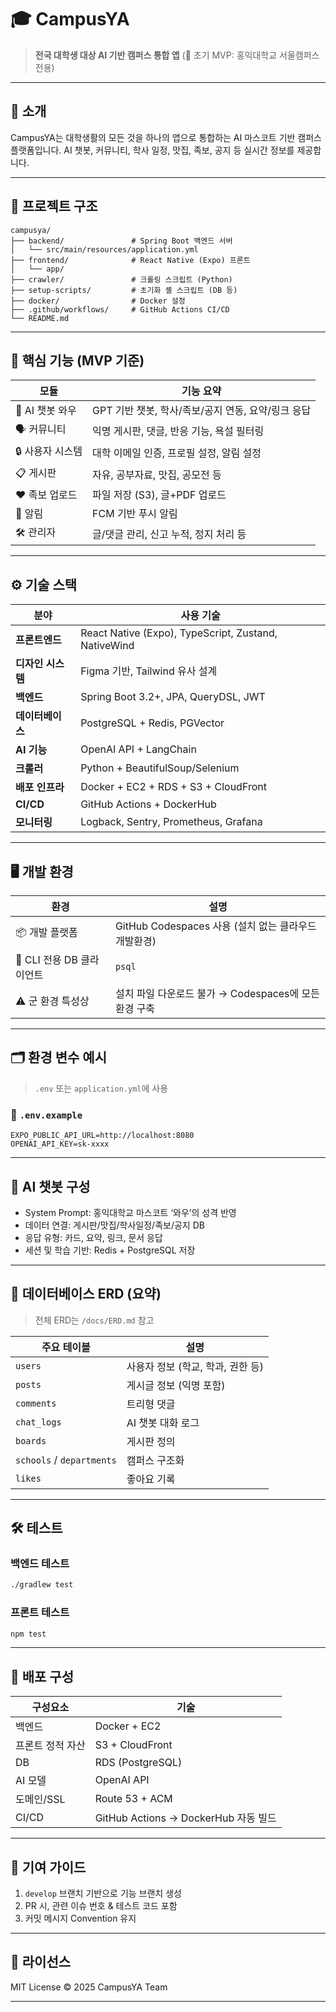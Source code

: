 
# 🎓 CampusYA

> **전국 대학생 대상 AI 기반 캠퍼스 통합 앱**
> (🚀 초기 MVP: 홍익대학교 서울캠퍼스 전용)

---

## 📌 소개

CampusYA는 대학생활의 모든 것을 하나의 앱으로 통합하는 AI 마스코트 기반 캠퍼스 플랫폼입니다.
AI 챗봇, 커뮤니티, 학사 일정, 맛집, 족보, 공지 등 실시간 정보를 제공합니다.

---

## 🧱 프로젝트 구조

```
campusya/
├── backend/               # Spring Boot 백엔드 서버
│   └── src/main/resources/application.yml
├── frontend/              # React Native (Expo) 프론트
│   └── app/
├── crawler/               # 크롤링 스크립트 (Python)
├── setup-scripts/         # 초기화 셸 스크립트 (DB 등)
├── docker/                # Docker 설정
├── .github/workflows/     # GitHub Actions CI/CD
└── README.md
```

---

## 🧩 핵심 기능 (MVP 기준)

| 모듈          | 기능 요약                            |
| ----------- | -------------------------------- |
| 🤖 AI 챗봇 와우 | GPT 기반 챗봇, 학사/족보/공지 연동, 요약/링크 응답 |
| 🗣 커뮤니티     | 익명 게시판, 댓글, 반응 기능, 욕설 필터링        |
| 🔒 사용자 시스템  | 대학 이메일 인증, 프로필 설정, 알림 설정         |
| 📋 게시판      | 자유, 공부자료, 맛집, 공모전 등              |
| ❤️ 족보 업로드   | 파일 저장 (S3), 글+PDF 업로드            |
| 📡 알림       | FCM 기반 푸시 알림                     |
| 🛠 관리자      | 글/댓글 관리, 신고 누적, 정지 처리 등          |

---

## ⚙️ 기술 스택

| 분야          | 사용 기술                                                |
| ----------- | ---------------------------------------------------- |
| **프론트엔드**   | React Native (Expo), TypeScript, Zustand, NativeWind |
| **디자인 시스템** | Figma 기반, Tailwind 유사 설계                             |
| **백엔드**     | Spring Boot 3.2+, JPA, QueryDSL, JWT                 |
| **데이터베이스**  | PostgreSQL + Redis, PGVector                         |
| **AI 기능**   | OpenAI API + LangChain                               |
| **크롤러**     | Python + BeautifulSoup/Selenium                      |
| **배포 인프라**  | Docker + EC2 + RDS + S3 + CloudFront                 |
| **CI/CD**   | GitHub Actions + DockerHub                           |
| **모니터링**    | Logback, Sentry, Prometheus, Grafana                 |

---

## 🖥 개발 환경

| 환경                 | 설명                                     |
| ------------------ | -------------------------------------- |
| 📦 개발 플랫폼          | GitHub Codespaces 사용 (설치 없는 클라우드 개발환경) |
| 🔐 CLI 전용 DB 클라이언트 | `psql`                                 |
| ⚠️ 군 환경 특성상        | 설치 파일 다운로드 불가 → Codespaces에 모든 환경 구축   |

---

## 🗂 환경 변수 예시

> `.env` 또는 `application.yml`에 사용

### 🔧 `.env.example`

```
EXPO_PUBLIC_API_URL=http://localhost:8080
OPENAI_API_KEY=sk-xxxx
```

---

## 🧠 AI 챗봇 구성

* System Prompt: 홍익대학교 마스코트 ‘와우’의 성격 반영
* 데이터 연결: 게시판/맛집/학사일정/족보/공지 DB
* 응답 유형: 카드, 요약, 링크, 문서 응답
* 세션 및 학습 기반: Redis + PostgreSQL 저장

---

## 💾 데이터베이스 ERD (요약)

> 전체 ERD는 `/docs/ERD.md` 참고

| 주요 테이블                    | 설명                    |
| ------------------------- | --------------------- |
| `users`                   | 사용자 정보 (학교, 학과, 권한 등) |
| `posts`                   | 게시글 정보 (익명 포함)        |
| `comments`                | 트리형 댓글                |
| `chat_logs`               | AI 챗봇 대화 로그           |
| `boards`                  | 게시판 정의                |
| `schools` / `departments` | 캠퍼스 구조화               |
| `likes`                   | 좋아요 기록                |

---

## 🛠️ 테스트

### 백엔드 테스트

```bash
./gradlew test
```

### 프론트 테스트

```bash
npm test
```

---

## 🚢 배포 구성

| 구성요소      | 기술                               |
| --------- | -------------------------------- |
| 백엔드       | Docker + EC2                     |
| 프론트 정적 자산 | S3 + CloudFront                  |
| DB        | RDS (PostgreSQL)                 |
| AI 모델     | OpenAI API                       |
| 도메인/SSL   | Route 53 + ACM                   |
| CI/CD     | GitHub Actions → DockerHub 자동 빌드 |

---

## 📌 기여 가이드

1. `develop` 브랜치 기반으로 기능 브랜치 생성
2. PR 시, 관련 이슈 번호 & 테스트 코드 포함
3. 커밋 메시지 Convention 유지

---

## 🪪 라이선스

MIT License © 2025 CampusYA Team

---

